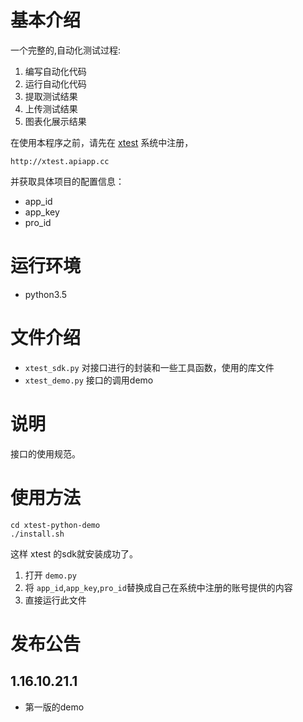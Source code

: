 
# 基本介绍


一个完整的,自动化测试过程:

1. 编写自动化代码
2. 运行自动化代码
1. 提取测试结果
1. 上传测试结果
1. 图表化展示结果


在使用本程序之前，请先在 [xtest](http://xtest.apiapp.cc) 系统中注册，
```
http://xtest.apiapp.cc
```

并获取具体项目的配置信息：

- app_id
- app_key
- pro_id

# 运行环境

- python3.5


# 文件介绍


- `xtest_sdk.py`
    对接口进行的封装和一些工具函数，使用的库文件
- `xtest_demo.py`
    接口的调用demo



# 说明


接口的使用规范。


# 使用方法

```
cd xtest-python-demo
./install.sh
```

这样 xtest 的sdk就安装成功了。

1. 打开 `demo.py`
1. 将 `app_id`,`app_key`,`pro_id`替换成自己在系统中注册的账号提供的内容
1. 直接运行此文件



# 发布公告


## 1.16.10.21.1

- 第一版的demo